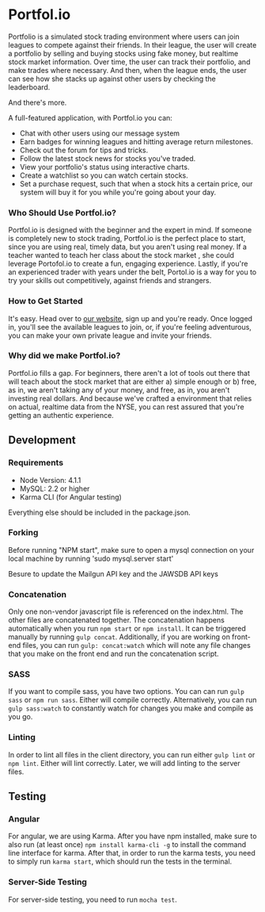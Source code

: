 # Portfol.io

Portfolio is a simulated stock trading environment where users can join leagues to compete against their friends. In their league, the user will create a portfolio by selling and buying stocks using fake money, but realtime stock market information. Over time, the user can track their portfolio, and make trades where necessary. And then, when the league ends, the user can see how she stacks up against other users by checking the leaderboard.

And there's more.

A full-featured application, with Portfol.io you can:
- Chat with other users using our message system
- Earn badges for winning leagues and hitting average return milestones.
- Check out the forum for tips and tricks.
- Follow the latest stock news for stocks you've traded.
- View your portfolio's status using interactive charts.
- Create a watchlist so you can watch certain stocks.
- Set a purchase request, such that when a stock hits a certain price, our system will buy it for you while you're going about your day.


### Who Should Use Portfol.io?
Portfol.io is designed with the beginner and the expert in mind. If someone is completely new to stock trading, Portfol.io is the perfect place to start, since you are using real, timely data, but you aren't using real money. If a teacher wanted to teach her class about the stock market , she could leverage Portofol.io to create a fun, engaging experience. Lastly, if you're an experienced trader with years under the belt, Portol.io is a way for you to try your skills out competitively, against friends and strangers.  

### How to Get Started
It's easy. Head over to [our website](portfolioio.herokuapp.com), sign up and you're ready. Once logged in, you'll see the available leagues to join, or, if you're feeling adventurous, you can make your own private league and invite your friends.

### Why did we make Portfol.io?
Portfol.io fills a gap. For beginners, there aren't a lot of tools out there that will teach about the stock market that are either a) simple enough or b) free, as in, we aren't taking any of your money, and free, as in, you aren't investing real dollars. And because we've crafted a environment that relies on actual, realtime data from the NYSE, you can rest assured that you're getting an authentic experience.

## Development
### Requirements
- Node Version: 4.1.1
- MySQL: 2.2 or higher
- Karma CLI (for Angular testing)

Everything else should be included in the package.json. 

### Forking
Before running "NPM start", make sure to open a mysql connection on your local machine by running 'sudo mysql.server start'

Besure to update the Mailgun API key and the JAWSDB API keys

### Concatenation
Only one non-vendor javascript file is referenced on the index.html. The other files are concatenated together. The concatenation happens automatically when you run `npm start` or `npm install`. It can be triggered manually by running `gulp concat`. Additionally, if you are working on front-end files, you can run `gulp: concat:watch` which will note any file changes that you make on the front end and run the concatenation script.

### SASS

If you want to compile sass, you have two options. You can can run `gulp sass` or `npm run sass`. Either will compile correctly. Alternatively, you can run `gulp sass:watch` to constantly watch for changes you make and compile as you go.

### Linting

In order to lint all files in the client directory, you can run either `gulp lint` or `npm lint`. Either will lint correctly. Later, we will add linting to the server files.

## Testing
### Angular
For angular, we are using Karma. After you have npm installed, make sure to also run (at least once) `npm install karma-cli -g` to install the command line interface for karma. After that, in order to run the karma tests, you need to simply run `karma start`, which should run the tests in the terminal.

### Server-Side Testing
For server-side testing, you need to run `mocha test`.
